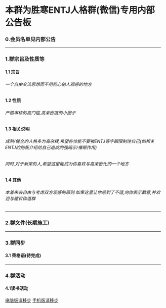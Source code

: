 # 本群为胜寒ENTJ人格群(微信)专用内部公告板
### 0.会员名单见内部公告

------------


### 1.群宗旨及性质等
#### 1.1 宗旨
###### 一个自由交流思想而不用担心他人观感的地方
#### 1.2 性质
###### 严格审核的高门槛,高亲密度的小圈子
#### 1.3 相关说明
###### 成熟/健全的人格多为高杂糅,希望各位能不要被ENTJ等字眼限制住自己(如相关ENTJ的刻板介绍给自己造成的强暗示/催眠作用)  
###### 同时,对于新来的人,希望这里能成为你喜欢与高亲密化的一个地方
#### 1.4 其他
###### 本着来去自由与考虑双方观感的原则.如果这里让你感到了不适,向你表示歉意,并欢迎与建议你退群

------------


### 2.群文件(长期施工)

------------


### 3.群同步
#### 3.1 荣格语(待完成)
------------


### 4.群活动
#### 4.1读书活动
[电脑版请移步](https://github.com/revaraver/ENTJ/tree/master/activity/reading "电脑版请移步")
[手机版请移步](https://github.com/revaraver/ENTJ/blob/master/activity/reading/README.md "手机版请移步")
